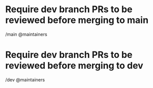# Require dev branch PRs to be reviewed before merging to main

/main @maintainers

# Require dev branch PRs to be reviewed before merging to dev

/dev @maintainers
